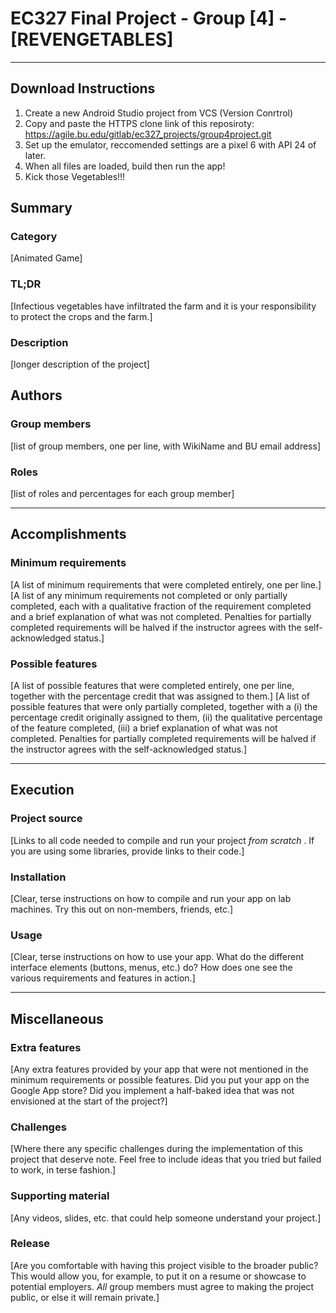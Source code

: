 # EC327 Final Project - Group [4] - [REVENGETABLES]
---
## Download Instructions
1. Create a new Android Studio project from VCS (Version Conrtrol)
2. Copy and paste the HTTPS clone link of this reposiroty: https://agile.bu.edu/gitlab/ec327_projects/group4project.git
3. Set up the emulator, reccomended settings are a pixel 6 with API 24 of later.
4. When all files are loaded, build then run the app!
5. Kick those Vegetables!!!

## Summary
### Category
[Animated Game]

### TL;DR
[Infectious vegetables have infiltrated the farm and it is your responsibility to protect the crops and the farm.]

### Description
[longer description of the project]

## Authors
### Group members
[list of group members, one per line, with WikiName and BU email address]

### Roles
[list of roles and percentages for each group member]

---
## Accomplishments

### Minimum requirements
[A list of minimum requirements that were completed entirely, one per line.]
[A list of any minimum requirements not completed or only partially completed, each with a qualitative fraction of the requirement completed and a brief explanation of what was not completed.  Penalties for partially completed requirements will be halved if the instructor agrees with the self-acknowledged status.]

### Possible features
[A list of possible features that were completed entirely, one per line, together with the percentage credit that was assigned to them.]
[A list of possible features that were only partially completed, together with a (i) the percentage credit originally assigned to them, (ii) the qualitative percentage of the feature completed, (iii) a brief explanation of what was not completed.  Penalties for partially completed requirements will be halved if the instructor agrees with the self-acknowledged status.]

---
## Execution

### Project source
[Links to all code needed to compile and run your project _from scratch_ .  If you are using some libraries, provide links to their code.]

### Installation
[Clear, terse instructions on how to compile and run your app on lab machines.  Try this out on non-members, friends, etc.]

### Usage
[Clear, terse instructions on how to use your app.  What do the different interface elements (buttons, menus, etc.) do?  How does one see the various requirements and features in action.]

---
## Miscellaneous

### Extra features
[Any extra features provided by your app that were not mentioned in the minimum requirements or possible features.  Did you put your app on the Google App store?  Did you implement a half-baked idea that was not envisioned at the start of the project?]

### Challenges
[Where there any specific challenges during the implementation of this project that deserve note.  Feel free to include ideas that you tried but failed to work, in terse fashion.]

### Supporting material
[Any videos, slides, etc. that could help someone understand your project.]

### Release
[Are you comfortable with having this project visible to the broader public?  This would allow you, for example, to put it on a resume or showcase to potential employers.  _All_ group members must agree to making the project public, or else it will remain private.]

### 
